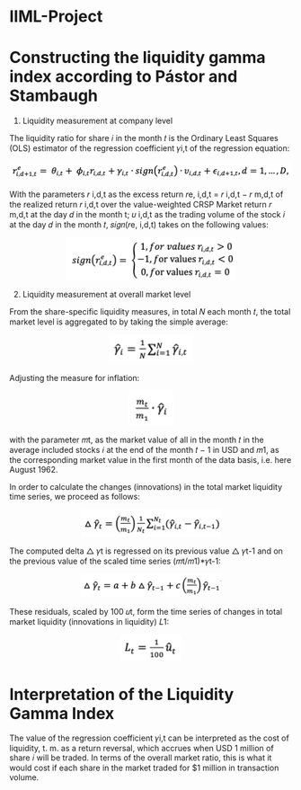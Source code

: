 # IIML-Project


# Constructing the liquidity gamma index according to Pástor and Stambaugh

1) Liquidity measurement at company level

The liquidity ratio for share 𝑖 in the month 𝑡 is the Ordinary Least Squares (OLS) estimator of the regression coefficient 𝛾i,t of the regression equation:

<p align="center">
  <img src="https://github.com/RobertHennings/BachelorThesis/blob/main/Figures/ReturnRegression.png" 
       width=600"/>
</p>

With the parameters 𝑟 i,d,t as the excess return 𝑟e, i,d,t = 𝑟 i,d,t − 𝑟 m,d,t of the realized return 𝑟 i,d,t over the value-weighted CRSP Market return 
𝑟 m,d,t at the day 𝑑 in the month t; 𝜐 i,d,t as the trading volume of the stock 𝑖 at the day 𝑑 in the month 𝑡, 𝑠𝑖𝑔𝑛(𝑟e, i,d,t) takes on the following values:

<p align="center">
  <img src="https://github.com/RobertHennings/BachelorThesis/blob/main/Figures/SignVolume.png" 
       width=300"/>
</p>

2) Liquidity measurement at overall market level

From the share-specific liquidity measures, in total 𝑁 each month 𝑡, the total market level is aggregated to by taking the simple average:

<p align="center">
  <img src="https://github.com/RobertHennings/BachelorThesis/blob/main/Figures/AverageGamma.png" 
       width=150"/>
</p>

Adjusting the measure for inflation:

<p align="center">
  <img src="https://github.com/RobertHennings/BachelorThesis/blob/main/Figures/InflationAdjusting.png" 
       width=80"/>
</p>

with the parameter 𝑚t, as the market value of all in the month 𝑡 in the average included stocks 𝑖 at the end of the month 𝑡 − 1 in USD and 𝑚1, as the corresponding market value in the first month of the data basis, i.e. here August 1962.

In order to calculate the changes (innovations) in the total market liquidity time series, we proceed as follows:

<p align="center">
  <img src="https://github.com/RobertHennings/BachelorThesis/blob/main/Figures/DeltaOfGamma.png" 
       width=250"/>
</p>

The computed delta △ 𝛾t is regressed on its previous value △ 𝛾t-1 and on the previous value of the scaled time series (𝑚t/𝑚1)*𝛾t-1:

<p align="center">
  <img src="https://github.com/RobertHennings/BachelorThesis/blob/main/Figures/Delta.png" 
       width=250"/>
</p>

These residuals, scaled by 100 𝑢t, form the time series of changes in total market liquidity (innovations in liquidity) 𝐿1:

<p align="center">
  <img src="https://github.com/RobertHennings/BachelorThesis/blob/main/Figures/LiquidityIndex.png" 
       width=110"/>
</p>

# Interpretation of the Liquidity Gamma Index
The value of the regression coefficient 𝛾i,t can be interpreted as the cost of liquidity, t. m. as a return reversal, which accrues when USD 1 million of share 𝑖 will be traded. In terms of the overall market ratio, this is what it would cost if each share in the market traded for $1 million in transaction volume.


